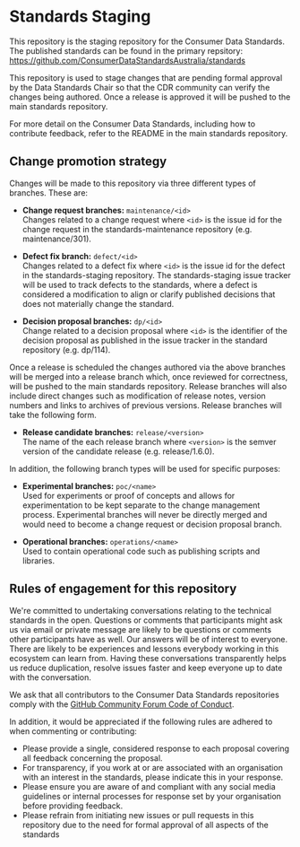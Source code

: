 # Standards Staging

This repository is the staging repository for the Consumer Data Standards.  The published standards can be found in the primary repsitory: https://github.com/ConsumerDataStandardsAustralia/standards

This repository is used to stage changes that are pending formal approval by the Data Standards Chair so that the CDR community can verify the changes being authored.  Once a release is approved it will be pushed to the main standards repository.

For more detail on the Consumer Data Standards, including how to contribute feedback, refer to the README in the main standards repository.

## Change promotion strategy

Changes will be made to this repository via three different types of branches.  These are:

* **Change request branches:** `maintenance/<id>`<br/>
Changes related to a change request where `<id>` is the issue id for the change request in the standards-maintenance repository (e.g. maintenance/301).
  
* **Defect fix branch:** `defect/<id>`<br/>
Changes related to a defect fix where `<id>` is the issue id for the defect in the standards-staging repository. The standards-staging issue tracker will be used to track defects to the standards, where a defect is considered a modification to align or clarify published decisions that does not materially change the standard.

* **Decision proposal branches:** `dp/<id>`<br/>
Change related to a decision proposal where `<id>` is the identifier of the decision proposal as published in the issue tracker in the standard repository (e.g. dp/114).

Once a release is scheduled the changes authored via the above branches will be merged into a release branch which, once reviewed for correctness, will be pushed to the main standards repository.  Release branches will also include direct changes such as modification of release notes, version numbers and links to archives of previous versions.  Release branches will take the following form.

* **Release candidate branches:** `release/<version>`</br>
The name of the each release branch where `<version>` is the semver version of the candidate release (e.g. release/1.6.0).
  
In addition, the following branch types will be used for specific purposes:

* **Experimental branches:** `poc/<name>`<br/>
Used for experiments or proof of concepts and allows for experimentation to be kept separate to the change management process. Experimental branches will never be directly merged and would need to become a change request or decision proposal branch.

* **Operational branches:** `operations/<name>`<br/>
Used to contain operational code such as publishing scripts and libraries.

## Rules of engagement for this repository

We're committed to undertaking conversations relating to the technical standards in the open. Questions or comments that participants might ask us via email or private message are likely to be questions or comments other participants have as well. Our answers will be of interest to everyone. There are likely to be experiences and lessons everybody working in this ecosystem can learn from. Having these conversations transparently helps us reduce duplication, resolve issues faster and keep everyone up to date with the conversation.

We ask that all contributors to the Consumer Data Standards repositories comply with the [GitHub Community Forum Code of Conduct](https://help.github.com/articles/github-community-forum-code-of-conduct/).

In addition, it would be appreciated if the following rules are adhered to when commenting or contributing:
* Please provide a single, considered response to each proposal covering all feedback concerning the proposal.
* For transparency, if you work at or are associated with an organisation with an interest in the standards, please indicate this in your response.
* Please ensure you are aware of and compliant with any social media guidelines or internal processes for response set by your organisation before providing feedback.
* Please refrain from initiating new issues or pull requests in this repository due to the need for formal approval of all aspects of the standards
